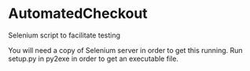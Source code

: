 AutomatedCheckout
=================

Selenium script to facilitate testing

You will need a copy of Selenium server in order to get this running. Run setup.py in py2exe in order to get an executable file.
